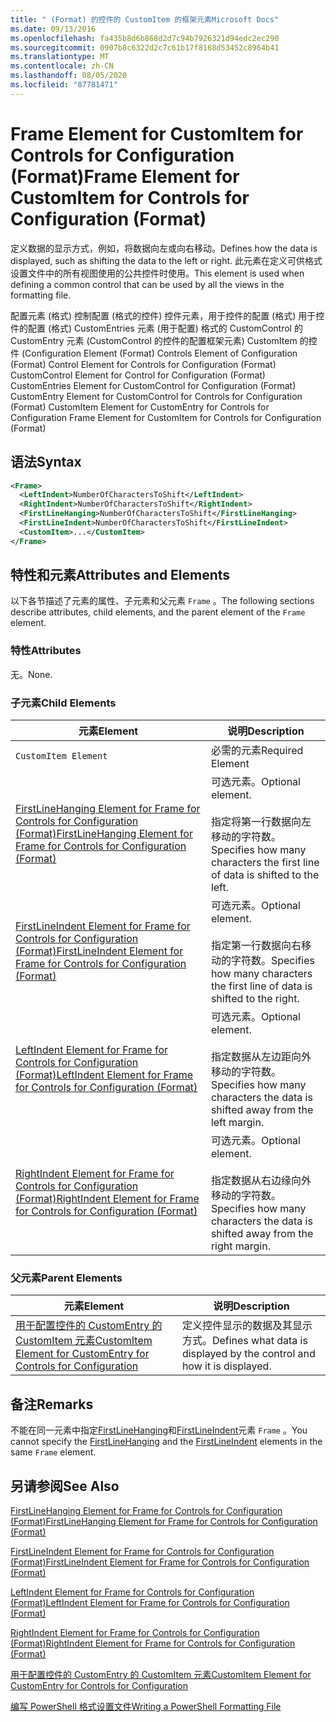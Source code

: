 ```yaml
---
title: " (Format) 的控件的 CustomItem 的框架元素Microsoft Docs"
ms.date: 09/13/2016
ms.openlocfilehash: fa435b8d6b868d2d7c94b7926321d94edc2ec290
ms.sourcegitcommit: 0907b8c6322d2c7c61b17f8168d53452c8964b41
ms.translationtype: MT
ms.contentlocale: zh-CN
ms.lasthandoff: 08/05/2020
ms.locfileid: "87781471"
---
```

# <a name="frame-element-for-customitem-for-controls-for-configuration-format"></a><span data-ttu-id="dbb48-102">Frame Element for CustomItem for Controls for Configuration (Format)</span><span class="sxs-lookup"><span data-stu-id="dbb48-102">Frame Element for CustomItem for Controls for Configuration (Format)</span></span>

<span data-ttu-id="dbb48-103">定义数据的显示方式，例如，将数据向左或向右移动。</span><span class="sxs-lookup"><span data-stu-id="dbb48-103">Defines how the data is displayed, such as shifting the data to the left or right.</span></span> <span data-ttu-id="dbb48-104">此元素在定义可供格式设置文件中的所有视图使用的公共控件时使用。</span><span class="sxs-lookup"><span data-stu-id="dbb48-104">This element is used when defining a common control that can be used by all the views in the formatting file.</span></span>

<span data-ttu-id="dbb48-105">配置元素 (格式) 控制配置 (格式的控件) 控件元素，用于控件的配置 (格式) 用于控件的配置 (格式) CustomEntries 元素 (用于配置) 格式的 CustomControl 的 CustomEntry 元素 (CustomControl 的控件的配置框架元素) CustomItem 的控件 (</span><span class="sxs-lookup"><span data-stu-id="dbb48-105">Configuration Element (Format) Controls Element of Configuration (Format) Control Element for Controls for Configuration (Format) CustomControl Element for Control for Configuration (Format) CustomEntries Element for CustomControl for Configuration (Format) CustomEntry Element for CustomControl for Controls for Configuration (Format) CustomItem Element for CustomEntry for Controls for Configuration Frame Element for CustomItem for Controls for Configuration (Format)</span></span>

## <a name="syntax"></a><span data-ttu-id="dbb48-106">语法</span><span class="sxs-lookup"><span data-stu-id="dbb48-106">Syntax</span></span>

```xml
<Frame>
  <LeftIndent>NumberOfCharactersToShift</LeftIndent>
  <RightIndent>NumberOfCharactersToShift</RightIndent>
  <FirstLineHanging>NumberOfCharactersToShift</FirstLineHanging>
  <FirstLineIndent>NumberOfCharactersToShift</FirstLineIndent>
  <CustomItem>...</CustomItem>
</Frame>
```

## <a name="attributes-and-elements"></a><span data-ttu-id="dbb48-107">特性和元素</span><span class="sxs-lookup"><span data-stu-id="dbb48-107">Attributes and Elements</span></span>

<span data-ttu-id="dbb48-108">以下各节描述了元素的属性、子元素和父元素 `Frame` 。</span><span class="sxs-lookup"><span data-stu-id="dbb48-108">The following sections describe attributes, child elements, and the parent element of the `Frame` element.</span></span>

### <a name="attributes"></a><span data-ttu-id="dbb48-109">特性</span><span class="sxs-lookup"><span data-stu-id="dbb48-109">Attributes</span></span>

<span data-ttu-id="dbb48-110">无。</span><span class="sxs-lookup"><span data-stu-id="dbb48-110">None.</span></span>

### <a name="child-elements"></a><span data-ttu-id="dbb48-111">子元素</span><span class="sxs-lookup"><span data-stu-id="dbb48-111">Child Elements</span></span>

|<span data-ttu-id="dbb48-112">元素</span><span class="sxs-lookup"><span data-stu-id="dbb48-112">Element</span></span>|<span data-ttu-id="dbb48-113">说明</span><span class="sxs-lookup"><span data-stu-id="dbb48-113">Description</span></span>|
|-------------|-----------------|
|`CustomItem Element`|<span data-ttu-id="dbb48-114">必需的元素</span><span class="sxs-lookup"><span data-stu-id="dbb48-114">Required Element</span></span>|
|[<span data-ttu-id="dbb48-115">FirstLineHanging Element for Frame for Controls for Configuration (Format)</span><span class="sxs-lookup"><span data-stu-id="dbb48-115">FirstLineHanging Element for Frame for Controls for Configuration (Format)</span></span>](./firstlinehanging-element-for-frame-for-controls-for-configuration-format.md)|<span data-ttu-id="dbb48-116">可选元素。</span><span class="sxs-lookup"><span data-stu-id="dbb48-116">Optional element.</span></span><br /><br /> <span data-ttu-id="dbb48-117">指定将第一行数据向左移动的字符数。</span><span class="sxs-lookup"><span data-stu-id="dbb48-117">Specifies how many characters the first line of data is shifted to the left.</span></span>|
|[<span data-ttu-id="dbb48-118">FirstLineIndent Element for Frame for Controls for Configuration (Format)</span><span class="sxs-lookup"><span data-stu-id="dbb48-118">FirstLineIndent Element for Frame for Controls for Configuration (Format)</span></span>](./firstlineindent-element-for-frame-for-controls-for-configuration-format.md)|<span data-ttu-id="dbb48-119">可选元素。</span><span class="sxs-lookup"><span data-stu-id="dbb48-119">Optional element.</span></span><br /><br /> <span data-ttu-id="dbb48-120">指定第一行数据向右移动的字符数。</span><span class="sxs-lookup"><span data-stu-id="dbb48-120">Specifies how many characters the first line of data is shifted to the right.</span></span>|
|[<span data-ttu-id="dbb48-121">LeftIndent Element for Frame for Controls for Configuration (Format)</span><span class="sxs-lookup"><span data-stu-id="dbb48-121">LeftIndent Element for Frame for Controls for Configuration (Format)</span></span>](./leftindent-element-for-frame-for-controls-for-configuration-format.md)|<span data-ttu-id="dbb48-122">可选元素。</span><span class="sxs-lookup"><span data-stu-id="dbb48-122">Optional element.</span></span><br /><br /> <span data-ttu-id="dbb48-123">指定数据从左边距向外移动的字符数。</span><span class="sxs-lookup"><span data-stu-id="dbb48-123">Specifies how many characters the data is shifted away from the left margin.</span></span>|
|[<span data-ttu-id="dbb48-124">RightIndent Element for Frame for Controls for Configuration (Format)</span><span class="sxs-lookup"><span data-stu-id="dbb48-124">RightIndent Element for Frame for Controls for Configuration (Format)</span></span>](./rightindent-element-for-frame-for-controls-for-configuration-format.md)|<span data-ttu-id="dbb48-125">可选元素。</span><span class="sxs-lookup"><span data-stu-id="dbb48-125">Optional element.</span></span><br /><br /> <span data-ttu-id="dbb48-126">指定数据从右边缘向外移动的字符数。</span><span class="sxs-lookup"><span data-stu-id="dbb48-126">Specifies how many characters the data is shifted away from the right margin.</span></span>|

### <a name="parent-elements"></a><span data-ttu-id="dbb48-127">父元素</span><span class="sxs-lookup"><span data-stu-id="dbb48-127">Parent Elements</span></span>

|<span data-ttu-id="dbb48-128">元素</span><span class="sxs-lookup"><span data-stu-id="dbb48-128">Element</span></span>|<span data-ttu-id="dbb48-129">说明</span><span class="sxs-lookup"><span data-stu-id="dbb48-129">Description</span></span>|
|-------------|-----------------|
|[<span data-ttu-id="dbb48-130">用于配置控件的 CustomEntry 的 CustomItem 元素</span><span class="sxs-lookup"><span data-stu-id="dbb48-130">CustomItem Element for CustomEntry for Controls for Configuration</span></span>](./customitem-element-for-customentry-for-controls-for-configuration-format.md)|<span data-ttu-id="dbb48-131">定义控件显示的数据及其显示方式。</span><span class="sxs-lookup"><span data-stu-id="dbb48-131">Defines what data is displayed by the control and how it is displayed.</span></span>|

## <a name="remarks"></a><span data-ttu-id="dbb48-132">备注</span><span class="sxs-lookup"><span data-stu-id="dbb48-132">Remarks</span></span>

<span data-ttu-id="dbb48-133">不能在同一元素中指定[FirstLineHanging](./firstlinehanging-element-for-frame-for-controls-for-configuration-format.md)和[FirstLineIndent](./firstlineindent-element-for-frame-for-controls-for-configuration-format.md)元素 `Frame` 。</span><span class="sxs-lookup"><span data-stu-id="dbb48-133">You cannot specify the [FirstLineHanging](./firstlinehanging-element-for-frame-for-controls-for-configuration-format.md) and the [FirstLineIndent](./firstlineindent-element-for-frame-for-controls-for-configuration-format.md) elements in the same `Frame` element.</span></span>

## <a name="see-also"></a><span data-ttu-id="dbb48-134">另请参阅</span><span class="sxs-lookup"><span data-stu-id="dbb48-134">See Also</span></span>

[<span data-ttu-id="dbb48-135">FirstLineHanging Element for Frame for Controls for Configuration (Format)</span><span class="sxs-lookup"><span data-stu-id="dbb48-135">FirstLineHanging Element for Frame for Controls for Configuration (Format)</span></span>](./firstlinehanging-element-for-frame-for-controls-for-configuration-format.md)

[<span data-ttu-id="dbb48-136">FirstLineIndent Element for Frame for Controls for Configuration (Format)</span><span class="sxs-lookup"><span data-stu-id="dbb48-136">FirstLineIndent Element for Frame for Controls for Configuration (Format)</span></span>](./firstlineindent-element-for-frame-for-controls-for-configuration-format.md)

[<span data-ttu-id="dbb48-137">LeftIndent Element for Frame for Controls for Configuration (Format)</span><span class="sxs-lookup"><span data-stu-id="dbb48-137">LeftIndent Element for Frame for Controls for Configuration (Format)</span></span>](./leftindent-element-for-frame-for-controls-for-configuration-format.md)

[<span data-ttu-id="dbb48-138">RightIndent Element for Frame for Controls for Configuration (Format)</span><span class="sxs-lookup"><span data-stu-id="dbb48-138">RightIndent Element for Frame for Controls for Configuration (Format)</span></span>](./rightindent-element-for-frame-for-controls-for-configuration-format.md)

[<span data-ttu-id="dbb48-139">用于配置控件的 CustomEntry 的 CustomItem 元素</span><span class="sxs-lookup"><span data-stu-id="dbb48-139">CustomItem Element for CustomEntry for Controls for Configuration</span></span>](./customitem-element-for-customentry-for-controls-for-configuration-format.md)

[<span data-ttu-id="dbb48-140">编写 PowerShell 格式设置文件</span><span class="sxs-lookup"><span data-stu-id="dbb48-140">Writing a PowerShell Formatting File</span></span>](./writing-a-powershell-formatting-file.md)
